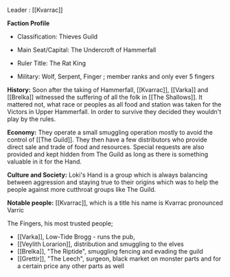 Leader : [[Kvarrac]]

**Faction Profile**
- Classification: Thieves Guild
    
- Main Seat/Capital: The Undercroft of Hammerfall
    
- Ruler Title: The Rat King
    
- Military: Wolf, Serpent, Finger ; member ranks and only ever 5 fingers

**History:** Soon after the taking of Hammerfall, [[Kvarrac]], [[Varka]] and [[Brelka]] witnessed the suffering of all the folk in [[The Shallows]]. It mattered not, what race or peoples as all food and station was taken for the Victors in Upper Hammerfall. In order to survive they decided they wouldn't play by the rules.

**Economy:** They operate a small smuggling operation mostly to avoid the control of [[The Guild]]. They then have a few distributors who provide direct sale and trade of food and resources. Special requests are also provided and kept hidden from The Guild as long as there is something valuable in it for the Hand.

**Culture and Society:** Loki's Hand is a group which is always balancing between aggression and staying true to their origins which was to help the people against more cutthroat groups like The Guild.  

**Notable people:** [[Kvarrac]], which is a title his name is Kvarrac pronounced Varric

The Fingers, his most trusted people;
- [[Varka]], Low-Tide Brogg  - runs the pub, 
- [[Veylith Lorarion]], distribution and smuggling to the elves
- [[Brelka]], "The Riptide", smuggling fencing and evading the guild
- [[Grettir]], "The Leech", surgeon, black market on monster parts and for a certain price any other parts as well